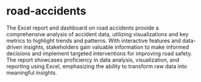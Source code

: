 # road-accidents
The Excel report and dashboard on road accidents provide a comprehensive analysis of accident data, utilizing visualizations and key metrics to highlight trends and patterns. With interactive features and data-driven insights, stakeholders gain valuable information to make informed decisions and implement targeted interventions for improving road safety. The report showcases proficiency in data analysis, visualization, and reporting using Excel, emphasizing the ability to transform raw data into meaningful insights.
